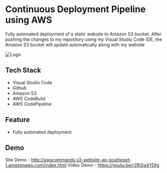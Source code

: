 
# Continuous Deployment Pipeline using AWS

Fully automated deployment of a static website to Amazon S3 bucket. After pushing the changes to my repository using my Visual Studio Code IDE, the Amazon S3 bucket will update automatically along with my website


![Logo](https://emeteriocatabayjr.github.io/assets/images/project-1.jpg)


## Tech Stack

- Visual Studio Code
- Github
- Amazon S3
- AWS CodeBuild
- AWS CodePipeline


## Feature

- Fully automated deployment



## Demo

Site Demo - http://awscommands.s3-website-ap-southeast-1.amazonaws.com/index.html
Video Demo - https://youtu.be/r2Ri2g4YDfg

